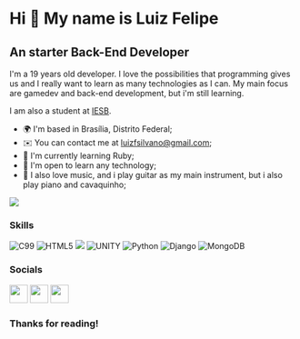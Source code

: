 Hi 👋 My name is Luiz Felipe
==========================

An starter Back-End Developer
-----------------------------

I'm a 19 years old developer. I love the possibilities that programming gives us and I really want to learn as many technologies as I can. My main focus are gamedev and back-end development, but i'm still learning.

I am also a student at [IESB](https://www.iesb.br/).

* 🌍  I'm based in Brasília, Distrito Federal;
* ✉️  You can contact me at [luizfsilvano@gmail.com](mailto:luizfsilvano@gmail.com);
* 🧠  I'm currently learning Ruby;
* 🤝  I'm open to learn any technology;
* 🎵  I also love music, and i play guitar as my main instrument, but i also play piano and cavaquinho;

<a href="https://www.github.com/luizfsilvano" target="_blank" rel="noreferrer"><img
src="https://img.shields.io/github/followers/luizfsilvano?color=%23f04&logo=GitHub&style=for-the-badge" /></a>

### Skills

<p align="left">
<img src="https://img.shields.io/badge/C-00599C?style=for-the-badge&logo=c&logoColor=white" alt="C99"/>
<img src="https://img.shields.io/badge/HTML-239120?style=for-the-badge&logo=html5&logoColor=white" alt="HTML5"/>
<img src="https://img.shields.io/badge/CSS-239120?&style=for-the-badge&logo=css3&logoColor=white"/>
<img src="https://img.shields.io/badge/Unity-100000?style=for-the-badge&logo=unity&logoColor=white" alt="UNITY"/>
<img src="https://img.shields.io/badge/Python-3776AB?style=for-the-badge&logo=python&logoColor=white" alt="Python"/>
<img src="https://img.shields.io/badge/Django-092E20?style=for-the-badge&logo=django&logoColor=white" alt="Django"/>
<img src="https://img.shields.io/badge/MongoDB-4EA94B?style=for-the-badge&logo=mongodb&logoColor=white" alt="MongoDB"/>
</p>

### Socials

<p align="left">
  <a href="https://discord.com/users/742528317529522216" target="_blank" rel="noreferrer"><img src="https://user-images.githubusercontent.com/127417550/224076637-e5ed01e9-b380-4789-8964-60bf75939fe4.svg" width="32" height="32" /></a>
  <a href="https://www.linkedin.com/in/luiz-felipe-sampaio-silvano-661545269/" target="_blank" rel="noreferrer"><img src="https://raw.githubusercontent.com/danielcranney/readme-generator/main/public/icons/socials/linkedin.svg" width="32" height="32" /></a> 
  <a href="https://www.youtube.com/channel/UCSexu9ePwjco2YZvlJ0-yzw" target="_blank" rel="noreferrer"><img src="https://raw.githubusercontent.com/danielcranney/readme-generator/main/public/icons/socials/youtube.svg" width="32" height="32" /></a>
</p>

### Thanks for reading!
